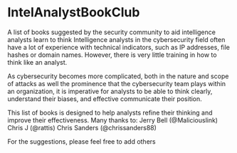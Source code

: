 # IntelAnalystBookClub
A list of books suggested by the security community to aid intelligence analysts learn to think
Intelligence analysts in the cybersecurity field often have a lot of experience with technical indicators, such as
IP addresses, file hashes or domain names. However, there is very little training in how to think like an analyst.

As cybersecurity becomes more complicated, both in the nature and scope of attacks as well the prominence that the 
cybersecurity team plays within an organization, it is imperative for analysts to be able to think clearly, understand
their biases, and effective communicate their position. 

This list of books is designed to help analysts refine their thinking and improve their effectiveness. Many thanks to:
Jerry Bell (@Maliciouslink)
Chris J (@rattis)
Chris Sanders (@chrissanders88) 

For the suggestions, please feel free to add others
